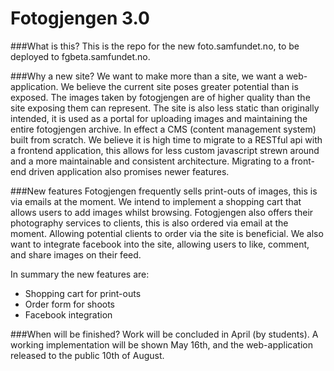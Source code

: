 # Fotogjengen 3.0

###What is this?
This is the repo for the new foto.samfundet.no, to be deployed to fgbeta.samfundet.no. 

###Why a new site?
We want to make more than a site, we want a web-application. We believe the current site poses greater potential than is exposed. 
The images taken by fotogjengen are of higher quality than the site exposing them can represent. 
The site is also less static than originally intended, it is used as a portal for uploading images and maintaining the entire fotogjengen archive. 
In effect a CMS (content management system) built from scratch. 
We believe it is high time to migrate to a RESTful api with a frontend application, this allows for less custom javascript strewn around and a more maintainable and consistent architecture.
Migrating to a front-end driven application also promises newer features.

###New features
Fotogjengen frequently sells print-outs of images, this is via emails at the moment.
We intend to implement a shopping cart that allows users to add images whilst browsing. 
Fotogjengen also offers their photography services to clients, this is also ordered via email at the moment.
Allowing potential clients to order via the site is beneficial. We also want to integrate 
facebook into the site, allowing users to like, comment, and share images on their feed.

In summary the new features are:
* Shopping cart for print-outs
* Order form for shoots
* Facebook integration

###When will be finished?
Work will be concluded in April (by students). A working implementation will be shown May 16th,
and the web-application released to the public 10th of August.
